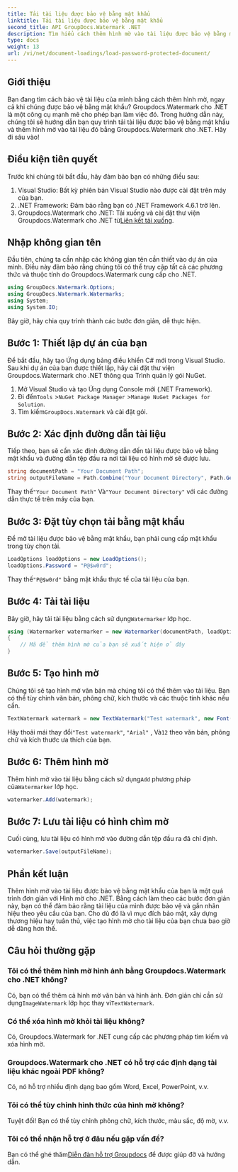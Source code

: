 ```yaml
---
title: Tải tài liệu được bảo vệ bằng mật khẩu
linktitle: Tải tài liệu được bảo vệ bằng mật khẩu
second_title: API GroupDocs.Watermark .NET
description: Tìm hiểu cách thêm hình mờ vào tài liệu được bảo vệ bằng mật khẩu bằng Groupdocs cho .NET với hướng dẫn từng bước của chúng tôi. Bảo mật và gắn nhãn hiệu cho các tập tin của bạn một cách dễ dàng.
type: docs
weight: 13
url: /vi/net/document-loadings/load-password-protected-document/
---
```

## Giới thiệu
Bạn đang tìm cách bảo vệ tài liệu của mình bằng cách thêm hình mờ, ngay cả khi chúng được bảo vệ bằng mật khẩu? Groupdocs.Watermark cho .NET là một công cụ mạnh mẽ cho phép bạn làm việc đó. Trong hướng dẫn này, chúng tôi sẽ hướng dẫn bạn quy trình tải tài liệu được bảo vệ bằng mật khẩu và thêm hình mờ vào tài liệu đó bằng Groupdocs.Watermark cho .NET. Hãy đi sâu vào!
## Điều kiện tiên quyết
Trước khi chúng tôi bắt đầu, hãy đảm bảo bạn có những điều sau:
1. Visual Studio: Bất kỳ phiên bản Visual Studio nào được cài đặt trên máy của bạn.
2. .NET Framework: Đảm bảo rằng bạn có .NET Framework 4.6.1 trở lên.
3. Groupdocs.Watermark cho .NET: Tải xuống và cài đặt thư viện Groupdocs.Watermark cho .NET từ[Liên kết tải xuống](https://releases.groupdocs.com/Watermark/net/).
## Nhập không gian tên
Đầu tiên, chúng ta cần nhập các không gian tên cần thiết vào dự án của mình. Điều này đảm bảo rằng chúng tôi có thể truy cập tất cả các phương thức và thuộc tính do Groupdocs.Watermark cung cấp cho .NET.
```csharp
using GroupDocs.Watermark.Options;
using GroupDocs.Watermark.Watermarks;
using System;
using System.IO;
```
Bây giờ, hãy chia quy trình thành các bước đơn giản, dễ thực hiện.
## Bước 1: Thiết lập dự án của bạn
Để bắt đầu, hãy tạo Ứng dụng bảng điều khiển C# mới trong Visual Studio. Sau khi dự án của bạn được thiết lập, hãy cài đặt thư viện Groupdocs.Watermark cho .NET thông qua Trình quản lý gói NuGet.
1. Mở Visual Studio và tạo Ứng dụng Console mới (.NET Framework).
2.  Đi đến`Tools` >`NuGet Package Manager` >`Manage NuGet Packages for Solution`.
3.  Tìm kiếm`GroupDocs.Watermark` và cài đặt gói.
## Bước 2: Xác định đường dẫn tài liệu
Tiếp theo, bạn sẽ cần xác định đường dẫn đến tài liệu được bảo vệ bằng mật khẩu và đường dẫn tệp đầu ra nơi tài liệu có hình mờ sẽ được lưu.
```csharp
string documentPath = "Your Document Path";
string outputFileName = Path.Combine("Your Document Directory", Path.GetFileName(documentPath));
```
 Thay thế`"Your Document Path"` Và`"Your Document Directory"` với các đường dẫn thực tế trên máy của bạn.
## Bước 3: Đặt tùy chọn tải bằng mật khẩu
Để mở tài liệu được bảo vệ bằng mật khẩu, bạn phải cung cấp mật khẩu trong tùy chọn tải.
```csharp
LoadOptions loadOptions = new LoadOptions();
loadOptions.Password = "P@$w0rd";
```
 Thay thế`"P@$w0rd"` bằng mật khẩu thực tế của tài liệu của bạn.
## Bước 4: Tải tài liệu
 Bây giờ, hãy tải tài liệu bằng cách sử dụng`Watermarker` lớp học.
```csharp
using (Watermarker watermarker = new Watermarker(documentPath, loadOptions))
{
    // Mã để thêm hình mờ của bạn sẽ xuất hiện ở đây
}
```
## Bước 5: Tạo hình mờ
Chúng tôi sẽ tạo hình mờ văn bản mà chúng tôi có thể thêm vào tài liệu. Bạn có thể tùy chỉnh văn bản, phông chữ, kích thước và các thuộc tính khác nếu cần.
```csharp
TextWatermark watermark = new TextWatermark("Test watermark", new Font("Arial", 12));
```
 Hãy thoải mái thay đổi`"Test watermark"`, `"Arial"` , Và`12` theo văn bản, phông chữ và kích thước ưa thích của bạn.
## Bước 6: Thêm hình mờ
 Thêm hình mờ vào tài liệu bằng cách sử dụng`Add` phương pháp của`Watermarker` lớp học.
```csharp
watermarker.Add(watermark);
```
## Bước 7: Lưu tài liệu có hình chìm mờ
Cuối cùng, lưu tài liệu có hình mờ vào đường dẫn tệp đầu ra đã chỉ định.
```csharp
watermarker.Save(outputFileName);
```
## Phần kết luận
Thêm hình mờ vào tài liệu được bảo vệ bằng mật khẩu của bạn là một quá trình đơn giản với Hình mờ cho .NET. Bằng cách làm theo các bước đơn giản này, bạn có thể đảm bảo rằng tài liệu của mình được bảo vệ và gắn nhãn hiệu theo yêu cầu của bạn. Cho dù đó là vì mục đích bảo mật, xây dựng thương hiệu hay tuân thủ, việc tạo hình mờ cho tài liệu của bạn chưa bao giờ dễ dàng hơn thế.
## Câu hỏi thường gặp
### Tôi có thể thêm hình mờ hình ảnh bằng Groupdocs.Watermark cho .NET không?
 Có, bạn có thể thêm cả hình mờ văn bản và hình ảnh. Đơn giản chỉ cần sử dụng`ImageWatermark` lớp học thay vì`TextWatermark`.
### Có thể xóa hình mờ khỏi tài liệu không?
Có, Groupdocs.Watermark for .NET cung cấp các phương pháp tìm kiếm và xóa hình mờ.
### Groupdocs.Watermark cho .NET có hỗ trợ các định dạng tài liệu khác ngoài PDF không?
Có, nó hỗ trợ nhiều định dạng bao gồm Word, Excel, PowerPoint, v.v.
### Tôi có thể tùy chỉnh hình thức của hình mờ không?
Tuyệt đối! Bạn có thể tùy chỉnh phông chữ, kích thước, màu sắc, độ mờ, v.v.
### Tôi có thể nhận hỗ trợ ở đâu nếu gặp vấn đề?
 Bạn có thể ghé thăm[Diễn đàn hỗ trợ Groupdocs](https://forum.groupdocs.com/c/watermark/19) để được giúp đỡ và hướng dẫn.